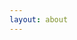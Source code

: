```yaml
---
layout: about
---
```


<style>
.image_size_200 {
    width: 200px;
    float: left;
}

.tmargin{
    text-decoration: none;
    padding-top:5px;
    padding-left: -5px;
}

.clear_both{
    clear: both;

}

.start_color {
    color: rgba(47, 160, 10, 0.84);
    font-weight: 700;
}

.title_color {
    color: rgba(0, 0, 0, 0.84);
    font-size: 23px;
    font-weight: 900;
}

.bold_text {
    font-weight: 700;
}

p {
    margin-left: 30px;
}

</style?


# *Links*{:.title_color}

---

You can contact me using this links:
<br/>


{:.tmargin}
- *Github*
- *Linkedin*

<br/>
{:.clear_both}
